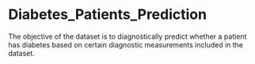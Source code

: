 # Diabetes_Patients_Prediction
The objective of the dataset is to diagnostically predict whether a patient has diabetes based on certain diagnostic measurements included in the dataset. 
